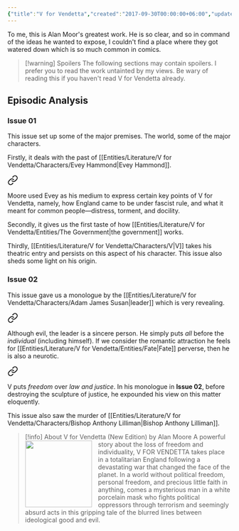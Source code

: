 ```yaml
---
{"title":"V for Vendetta","created":"2017-09-30T00:00:00+06:00","updated":"2023-10-26T16:47:17+06:00","read_count":"3","authors":["Alan Moore","David Lloyd"],"isbn10":1401207928,"rating":5,"reviewed":true,"tags":["bestreads"],"log":[{"status":"In Progress","timestamp":"2023-10-24T20:59:49+06:00"},{"status":"Read","timestamp":"2022-11-07T00:00:00+06:00"},{"status":"Read","timestamp":"2021-11-06T00:00:00+06:00"},{"status":"Read","timestamp":"2020-11-06T00:00:00+06:00"},{"status":"To Read","timestamp":"2017-09-30T00:00:00+06:00"}],"status":"In Progress","dg-publish":true,"dg-note-icon":1,"cover":"https://books.google.com/books/publisher/content/images/frontcover/efPjAAAAQBAJ?fife=w600-h900&source=gbs_api","dg-metatags":{"og:img":"https://books.google.com/books/publisher/content/images/frontcover/efPjAAAAQBAJ?fife=w600-h900&source=gbs_api"},"dg-path":"Reading/Books/Read/V for Vendetta by Alan Moore.md","permalink":"/reading/books/read/v-for-vendetta-by-alan-moore/","metatags":{"og:img":"https://books.google.com/books/publisher/content/images/frontcover/efPjAAAAQBAJ?fife=w600-h900&source=gbs_api"},"dgPassFrontmatter":true,"noteIcon":1}
---
```


To me, this is Alan Moor's greatest work. He is so clear, and so in command of the ideas he wanted to expose, I couldn't find a place where they got watered down which is so much common in comics.


> [!warning] Spoilers
> The following sections may contain spoilers. I prefer you to read the work untainted by my views. Be wary of reading this if you haven't read V for Vendetta already.

## Episodic Analysis
### Issue 01
This issue set up some of the major premises. The world, some of the major characters.

Firstly, it deals with the past of [[Entities/Literature/V for Vendetta/Characters/Evey Hammond\|Evey Hammond]].


<div class="transclusion internal-embed is-loaded"><a class="markdown-embed-link" href="/entities/literature/v-for-vendetta/characters/evey-hammond/#aec86f" aria-label="Open link"><svg xmlns="http://www.w3.org/2000/svg" width="24" height="24" viewBox="0 0 24 24" fill="none" stroke="currentColor" stroke-width="2" stroke-linecap="round" stroke-linejoin="round" class="svg-icon lucide-link"><path d="M10 13a5 5 0 0 0 7.54.54l3-3a5 5 0 0 0-7.07-7.07l-1.72 1.71"></path><path d="M14 11a5 5 0 0 0-7.54-.54l-3 3a5 5 0 0 0 7.07 7.07l1.71-1.71"></path></svg></a><div class="markdown-embed">



Moore used Evey as his medium to express certain key points of V for Vendetta, namely, how England came to be under fascist rule, and what it meant for common people—distress, torment, and docility. 

</div></div>


Secondly, it gives us the first taste of how [[Entities/Literature/V for Vendetta/Entities/The Government\|the government]] works.

Thirdly, [[Entities/Literature/V for Vendetta/Characters/V\|V]] takes his theatric entry and persists on this aspect of his character. This issue also sheds some light on his origin.

### Issue 02
This issue gave us a monologue by the [[Entities/Literature/V for Vendetta/Characters/Adam James Susan\|leader]] which is very revealing.


<div class="transclusion internal-embed is-loaded"><a class="markdown-embed-link" href="/entities/literature/v-for-vendetta/characters/adam-james-susan/#feb26b" aria-label="Open link"><svg xmlns="http://www.w3.org/2000/svg" width="24" height="24" viewBox="0 0 24 24" fill="none" stroke="currentColor" stroke-width="2" stroke-linecap="round" stroke-linejoin="round" class="svg-icon lucide-link"><path d="M10 13a5 5 0 0 0 7.54.54l3-3a5 5 0 0 0-7.07-7.07l-1.72 1.71"></path><path d="M14 11a5 5 0 0 0-7.54-.54l-3 3a5 5 0 0 0 7.07 7.07l1.71-1.71"></path></svg></a><div class="markdown-embed">



Although evil, the leader is a sincere person. He simply puts *all* before the *individual* (including himself). If we consider the romantic attraction he feels for [[Entities/Literature/V for Vendetta/Entities/Fate\|Fate]] perverse, then he is also a neurotic. 

</div></div>



<div class="transclusion internal-embed is-loaded"><a class="markdown-embed-link" href="/entities/literature/v-for-vendetta/characters/v/#e1c563" aria-label="Open link"><svg xmlns="http://www.w3.org/2000/svg" width="24" height="24" viewBox="0 0 24 24" fill="none" stroke="currentColor" stroke-width="2" stroke-linecap="round" stroke-linejoin="round" class="svg-icon lucide-link"><path d="M10 13a5 5 0 0 0 7.54.54l3-3a5 5 0 0 0-7.07-7.07l-1.72 1.71"></path><path d="M14 11a5 5 0 0 0-7.54-.54l-3 3a5 5 0 0 0 7.07 7.07l1.71-1.71"></path></svg></a><div class="markdown-embed">



V puts *freedom* over *law and justice*. In his monologue in **Issue 02**, before destroying the sculpture of justice, he expounded his view on this matter eloquently. 

</div></div>


This issue also saw the murder of [[Entities/Literature/V for Vendetta/Characters/Bishop Anthony Lilliman\|Bishop Anthony Lilliman]].


> [!info] About V for Vendetta (New Edition) by Alan Moore
> <img src="https://books.google.com/books/publisher/content/images/frontcover/efPjAAAAQBAJ?fife=w600-h900&source=gbs_api" style="float: left; width: 150px; height: auto; margin-right: 1em;" /> A powerful story about the loss of freedom and individuality, V FOR VENDETTA takes place in a totalitarian England following a devastating war that changed the face of the planet. In a world without political freedom, personal freedom, and precious little faith in anything, comes a mysterious man in a white porcelain mask who fights political oppressors through terrorism and seemingly absurd acts in this gripping tale of the blurred lines between ideological good and evil.